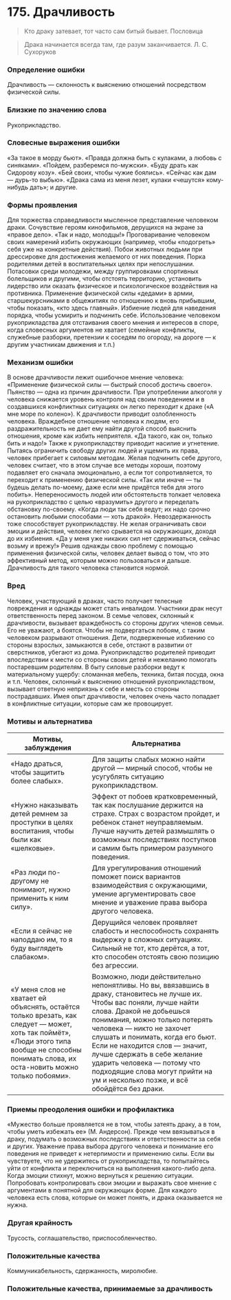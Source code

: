 # 175. Драчливость

>Кто драку затевает, тот часто сам битый бывает.
Пословица

>Драка начинается всегда там, где разум заканчивается.
Л. С. Сухоруков

### Определение ошибки
Драчливость — склонность к выяснению отношений посредством физической силы.

### Близкие по значению слова
Рукоприкладство.

### Словесные выражения ошибки
«За такое в морду бьют».
«Правда должна быть с кулаками, а любовь с синяками».
«Пойдем, разберемся по-мужски».
«Буду драть как Сидорову козу».
«Бей своих, чтобы чужие боялись».
«Сейчас как дам — дурь-то выбью».
«Драка сама из меня лезет, кулаки «чешутся» кому-нибудь дать»; и другие.

### Формы проявления
Для торжества справедливости мысленное представление человеком драки.
Сочувствие героям кинофильмов, дерущихся на экране за «правое дело». «Так и надо, молодцы!»
Проговаривание человеком своих намерений избить окружающих (например, чтобы «подогреть» себя уже на конкретные действия).
Побои животных людьми при дрессировке для достижения желаемого от них поведения.
Порка родителями детей в воспитательных целях при непослушании.
Потасовки среди молодежи, между группировками спортивных болельщиков и другими, чтобы отстоять территорию, установить лидерство или оказать физическое и психологическое воздействия на противника.
Применение физической силы «дедами» в армии, старшекурсниками в общежитиях по отношению к вновь прибывшим, чтобы показать, «кто здесь главный».
Избиение людей для наведения порядка, чтобы усмирить и подчинить себе.
Использование человеком рукоприкладства для отстаивания своего мнения и интересов в споре, когда словесных аргументов не хватает (семейные конфликты, служебные разборки, претензии к соседям по огороду, на дороге — к другим участникам движения и т.п.)

### Механизм ошибки
В основе драчливости лежит ошибочное мнение человека: «Применение физической силы — быстрый способ достичь своего».
Пьянство — одна из причин драчливости. При употреблении алкоголя у человека снижается уровень контроля над своим поведением и в создавшихся конфликтных ситуациях он легко переходит к драке («А мне море по колено»).
К драчливости приводит озлобленность человека. Враждебное отношение человека к людям, его раздражительность не дает ему найти другой способ выяснить отношения, кроме как избить неприятеля. «Да такого, как он, только бить и надо!»
Также к рукоприкладству приводит насилие и угнетение. Пытаясь ограничить свободу других людей и ущемить их права, человек прибегает к силовым методам. Желая подчинить себе другого, человек считает, что в этом случае все методы хороши, поэтому подавляет его сначала эмоционально, а если тот сопротивляется, то переходит к применению физической силы. «Так или иначе — ты будешь делать по-моему, даже если мне придётся тебя для этого побить».
Непереносимость людей или обстоятельств толкает человека на рукоприкладство с целью «вразумить» другого и переделать обстановку по-своему. «Когда люди так себя ведут; их надо срочно остановить любыми способами — хоть дракой».
Невоздержанность тоже способствует рукоприкладству. Не желая ограничивать свои эмоции и действия, человек легко срывается на окружающих, доходя до их избиения. «Да у меня уже никаких сил нет сдерживаться, сейчас возьму и врежу!»
Решив однажды свою проблему с помощью применения физической силы, человек делает вывод о том, что это эффективный метод, которым можно пользоваться и дальше. Драчливость для такого человека становится нормой.

### Вред
Человек, участвующий в драках, часто получает телесные повреждения и однажды может стать инвалидом.
Участники драк несут ответственность перед законом.
В семье человек, склонный к драчливости, вызывает враждебность со стороны других членов семьи. Его не уважают, а боятся. Чтобы не подвергаться побоям, с таким человеком разрывают отношения.
Дети, подверженные избиению со стороны взрослых, замыкаются в себе, отстают в развитии от сверстников, убегают из дома. Рукоприкладство родителей приводит впоследствии к мести со стороны своих детей и нежеланию помогать постаревшим родителям.
В быту силовые разборки ведут к материальному ущербу: сломанная мебель, техника, битая посуда, окна и т.п.
Человек, склонный к выяснению отношений рукоприкладством, вызывает ответную неприязнь к себе и месть со стороны пострадавших.
Имея опыт драчливости, человек очень часто попадает в конфликтные ситуации, которые сам же провоцирует.

### Мотивы и альтернатива
Мотивы, заблуждения | Альтернатива
---|--
«Надо драться, чтобы защитить более слабых».	| Для защиты слабых можно найти другой — мирный способ, чтобы не усугублять ситуацию рукоприкладством.
«Нужно наказывать детей ремнем за проступки в целях воспитания, чтобы были как «шелковые».	| Эффект от побоев кратковременный, так как послушание держится на страхе. Страх с возрастом пройдет, и ребенок станет неуправляемым. Лучше научить детей размышлять о возможных последствиях поступков и самим быть примером разумного поведения.
«Раз люди по-другому не понимают, нужно применить к ним силу».	| Для урегулирования отношений поможет поиск вариантов взаимодействия с окружающими, умение аргументировать свое мнение и уважение права выбора другого человека.
«Если я сейчас не наподдаю им, то я буду выглядеть слабаком».	| Дерущийся человек проявляет слабость и неспособность сохранять выдержку в сложных ситуациях. Сильный не тот, кто дерётся, а тот, кто способен отстоять свою позицию без агрессии.
«У меня слов не хватает ей объяснять, остаётся только врезать, как следует — может, хоть так поймёт», «Люди этого типа вообще не способны понимать слова, их оста-новить можно только побоями».	| Возможно, люди действительно непонятливы. Но вы, ввязавшись в драку, становитесь не лучше их. Чтобы вас поняли, лучше найти слова. Дракой не добьешься понимания, можно только потерять человека — никто не захочет слушать и понимать, когда его бьют. Если не находится слов — значит, лучше сдержать в себе желание ударить человека — потому что подходящие слова могут прийти на ум и несколько позже, и всё обойдётся без драки.

### Приемы преодоления ошибки и профилактика
«Мужество больше проявляется не в том, чтобы затеять драку, а в том, чтобы уметь избежать ее» (М. Андерсон).
Прежде чем ввязываться в драку, подумать о возможных последствиях и ответственности за себя и других.
Уважение права выбора другого человека и понимание его поведения не приведет к нетерпимости и применению силы.
Если вы чувствуете, что не удержитесь от рукоприкладства, то попытайтесь уйти от конфликта и переключиться на выполнения какого-либо дела. Когда эмоции стихнут, можно вернуться к решению ситуации.
Попробовать контролировать свои эмоции и выражать свое мнение с аргументами в понятной для окружающих форме.
Для каждого человека есть слова, которые он может понять, и драка оказывается не нужна.

### Другая крайность 
Трусость, соглашательство, приспособленчество.

### Положительные качества 
Коммуникабельность, сдержанность, миролюбие.

### Положительные качества, принимаемые за драчливость 

